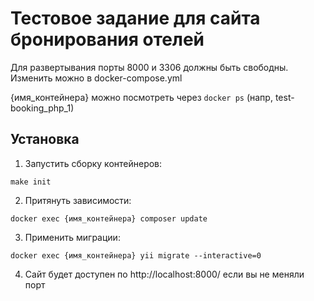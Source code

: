 Тестовое задание для сайта бронирования отелей
==============================================

Для развертывания порты 8000 и 3306 должны быть свободны.
Изменить можно в docker-compose.yml

{имя_контейнера} можно посмотреть через `docker ps` (напр, test-booking_php_1)

Установка
---------

1. Запустить сборку контейнеров:

`make init`

2. Притянуть зависимости:

`docker exec {имя_контейнера} composer update`

3. Применить миграции:

`docker exec {имя_контейнера} yii migrate --interactive=0`

4. Сайт будет доступен по http://localhost:8000/ если вы не меняли порт